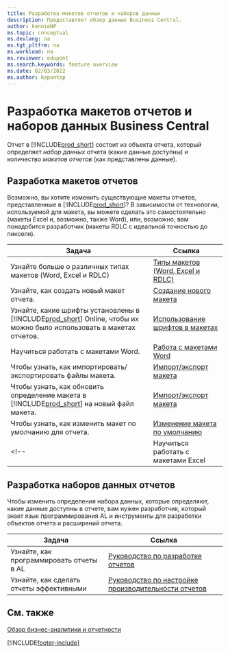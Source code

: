 ```yaml
---
title: Разработка макетов отчетов и наборов данных
description: Предоставляет обзор данных Business Central.
author: kennieNP
ms.topic: conceptual
ms.devlang: na
ms.tgt_pltfrm: na
ms.workload: na
ms.reviewer: edupont
ms.search.keywords: feature overview
ms.date: 02/03/2022
ms.author: kepontop
---
```


# <a name="developing-business-central-report-layouts-and-datasets" />Разработка макетов отчетов и наборов данных Business Central

Отчет в [!INCLUDE[prod_short](includes/prod_short.md)] состоит из объекта отчета, который определяет _набор данных_ отчета (какие данные доступны) и количество _макетов отчетов_ (как представлены данные).  

## <a name="developing-report-layouts" />Разработка макетов отчетов

Возможно, вы хотите изменить существующие макеты отчетов, представленные в [!INCLUDE[prod_short](includes/prod_short.md)]? В зависимости от технологии, используемой для макета, вы можете сделать это самостоятельно (макеты Excel и, возможно, также Word), или, возможно, вам понадобится разработчик (макеты RDLC с идеальной точностью до пикселя).

| Задача | Ссылка |
|--|--|
| Узнайте больше о различных типах макетов (Word, Excel и RDLC) | [Типы макетов (Word, Excel и RDLC)](ui-manage-report-layouts.md) |
| Узнайте, как создать новый макет отчета. | [Создание нового макета](ui-how-create-custom-report-layout.md) |
| Узнайте, какие шрифты установлены в [!INCLUDE[prod_short](includes/prod_short.md)] Online, чтобы их можно было использовать в макетах отчетов. | [Использование шрифтов в макетах](ui-fonts.md) |
| Научиться работать с макетами Word. | [Работа с макетами Word](ui-how-add-fields-word-report-layout.md) |
| Чтобы узнать, как импортировать/экспортировать файлы макета. | [Импорт/экспорт макета](ui-how-import-and-export-report-layout.md) |
| Чтобы узнать, как обновить определение макета в [!INCLUDE[prod_short](includes/prod_short.md)] на новый файл макета. | [Импорт/экспорт макета](ui-how-import-and-export-report-layout.md) |
| Чтобы узнать, как изменить макет по умолчанию для отчета. | [Изменение макета по умолчанию](ui-how-change-layout-currently-used-report.md) |
<!-- | Научиться работать с макетами Excel | [Работа с макетами Excel](ui-how-add-fields-word-report-layout.md) | -->

## <a name="developing-report-datasets" />Разработка наборов данных отчетов

 Чтобы изменить определения набора данных, которые определяют, какие данные доступны в отчете, вам нужен разработчик, который знает язык программирования AL и инструменты для разработки объектов отчета и расширений отчета.

| Задача | Ссылка |
|--|--|
| Узнайте, как программировать отчеты в AL | [Руководство по разработке отчетов](/dynamics365/business-central/dev-itpro/developer/devenv-reports) |
| Узнайте, как сделать отчеты эффективными | [Руководство по настройке производительности отчетов](/dynamics365/business-central/dev-itpro/performance/performance-developer#writing-efficient-reports) |

## <a name="see-also" />См. также

[Обзор бизнес-аналитики и отчетности](reports-use-reports.md)


[!INCLUDE[footer-include](includes/footer-banner.md)]
